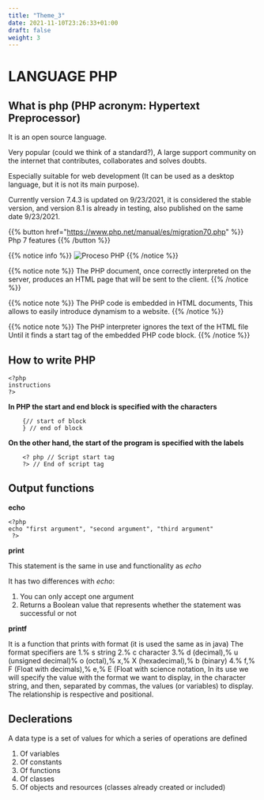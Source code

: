 ```yaml
---
title: "Theme_3"
date: 2021-11-10T23:26:33+01:00
draft: false
weight: 3
---
```


# LANGUAGE PHP

## What is php (PHP acronym: Hypertext Preprocessor)

It is an open source language.

Very popular (could we think of a standard?), A large support community on the internet that contributes, collaborates and solves doubts.

Especially suitable for web development (It can be used as a desktop language, but it is not its main purpose).

Currently version 7.4.3 is updated on 9/23/2021, it is considered the stable version, and version 8.1 is already in testing, also published on the same date 9/23/2021.


{{% button href="https://www.php.net/manual/es/migration70.php" %}} Php 7 features {{% /button %}}


{{% notice info %}}
![Proceso PHP](/images/ProcesoPHP.png)
{{% /notice %}}


{{% notice note %}}
The PHP document, once correctly interpreted on the server, produces an HTML page that will be sent to the client.
{{% /notice %}}

{{% notice note %}}
The PHP code is embedded in HTML documents, This allows to easily introduce dynamism to a website.
{{% /notice %}}

{{% notice note %}}
The PHP interpreter ignores the text of the HTML file
Until it finds a start tag of the embedded PHP code block.
{{% /notice %}}

## How to write PHP

```
<?php
instructions
?>
```

**In PHP the start and end block is specified with the characters**

```
    {// start of block
    } // end of block
```
**On the other hand, the start of the program is specified with the labels**

```
    <? php // Script start tag
    ?> // End of script tag
```

## Output functions

**echo**

```
<?php
echo "first argument", "second argument", "third argument"
 ?>
```

**print**

This statement is the same in use and functionality as *echo*

It has two differences with *echo*:
1. You can only accept one argument
2. Returns a Boolean value that represents whether the statement was successful or not


**printf**

It is a function that prints with format (it is used the same as in java) The format specifiers are
1.% s string
2.% c character
3.% d (decimal),% u (unsigned decimal)% o (octal),% x,% X (hexadecimal),% b (binary)
4.% f,% F (Float with decimals),% e,% E (Float with science notation,
In its use we will specify the value with the format we want to display, in the character string, and then, separated by commas, the values ​​(or variables) to display. The relationship is respective and positional.

## Declerations
A data type is a set of values ​​for which a series of operations are defined
1. Of variables
2. Of constants
3. Of functions
4. Of classes
5. Of objects and resources (classes already created or included)



